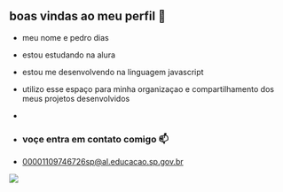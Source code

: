 ## boas vindas ao meu perfil 💙

- meu nome e pedro dias

- estou estudando na alura
- estou me desenvolvendo na linguagem javascript
- utilizo esse espaço para minha organizaçao e compartilhamento dos meus projetos desenvolvidos
- 
- ### voçe entra em contato comigo 📫

- 00001109746726sp@al.educacao.sp.gov.br



![](https://media1.tenor.com/m/Cih6xCgOHxMAAAAC/dancing-cat-dance.gif)

